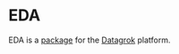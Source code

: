 # EDA

EDA is a [package](https://datagrok.ai/help/develop/#packages) for the [Datagrok](https://datagrok.ai) platform. 
